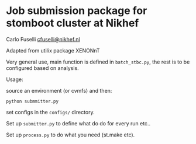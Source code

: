 # Job submission package for stomboot cluster at Nikhef

Carlo Fuselli
cfuselli@nikhef.nl


Adapted from utilix package XENONnT

Very general use, main function is defined in `batch_stbc.py`, the rest is to be configured based on analysis. 

Usage: 

source an environment (or cvmfs) and then: 

``python submmitter.py``


set configs in the `configs/` directory.



Set up `submitter.py` to define what do do for every run etc.. 

Set up `process.py` to do what you need (st.make etc). 
